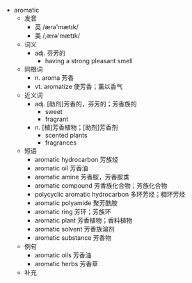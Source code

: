 - aromatic
  - 发音
    - 英 /ærə'mætɪk/
    - 美 /,ærə'mætɪk/
  - 词义
    - adj. 芬芳的
      - having a strong pleasant smell
  - 同根词
    - n. aroma 芳香
    - vt. aromatize 使芳香；薰以香气
  - 近义词
    - adj. [助剂]芳香的，芬芳的；芳香族的
      - sweet
      - fragrant
    - n. [植]芳香植物；[助剂]芳香剂
      - scented plants
      - fragrances
  - 短语
    - aromatic hydrocarbon 芳族烃
    - aromatic oil 芳香油
    - aromatic amine 芳香胺，芳香胺类
    - aromatic compound 芳香族化合物；芳族化合物
    - polycyclic aromatic hydrocarbon 多环芳烃；稠环芳烃
    - aromatic polyamide 聚芳酰胺
    - aromatic ring 芳环；芳族环
    - aromatic plant 芳香植物；香料植物
    - aromatic solvent 芳香族溶剂
    - aromatic substance 芳香物
  - 例句
    - aromatic oils 芳香油
    - aromatic herbs 芳香草
  - 补充
